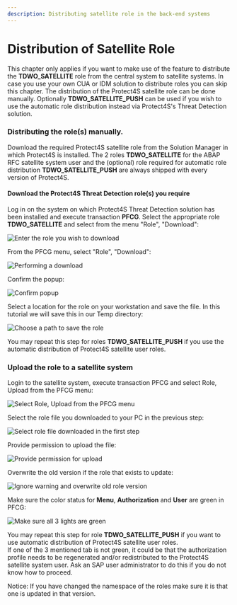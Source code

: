 ```yaml
---
description: Distributing satellite role in the back-end systems
---
```


# Distribution of Satellite Role

This chapter only applies if you want to make use of the feature to distribute the **TDWO\_SATELLITE** role from the central system to satellite systems. In case you use your own CUA or IDM solution to distribute roles you can skip this chapter. The distribution of the Protect4S satellite role can be done manually. Optionally **TDWO\_SATELLITE\_PUSH** can be used if you wish to use the automatic role distribution instead via Protect4S's Threat Detection solution.

### Distributing the role(s) manually.

Download the required Protect4S satellite role from the Solution Manager in which Protect4S is installed. The 2 roles **TDWO\_SATELLITE** for the ABAP RFC satellite system user and the (optional) role required for automatic role distribution **TDWO\_SATELLITE\_PUSH** are always shipped with every version of Protect4S.

#### **Download the Protect4S Threat Detection role(s) you require**

Log in on the system on which Protect4S Threat Detection solution has been installed and execute transaction **PFCG**. Select the appropriate role **TDWO\_SATELLITE** and select from the menu "Role", "Download":

![Enter the role you wish to download](<../../../../.gitbook/assets/image (65) (1) (1).png>)

From the PFCG menu, select "Role", "Download":

![Performing a download](<../../../../.gitbook/assets/image (49).png>)

Confirm the popup:

![Confirm popup](<../../../../.gitbook/assets/image (60) (1).png>)

Select a location for the role on your workstation and save the file. In this tutorial we will save this in our Temp directory:

![Choose a path to save the role](<../../../../.gitbook/assets/image (31) (1) (1) (1) (1).png>)

You may repeat this step for roles **TDWO\_SATELLITE\_PUSH** if you use the automatic distribution of Protect4S satellite user roles.

### **Upload the role to a satellite system**

Login to the satellite system, execute transaction PFCG and select Role, Upload from the PFCG menu:

![Select Role, Upload from the PFCG menu](<../../../../.gitbook/assets/image (1) (1).png>)

Select the role file you downloaded to your PC in the previous step:

![Select role file downloaded in the first step](<../../../../.gitbook/assets/image (55) (1).png>)

Provide permission to upload the file:

![Provide permission for upload](<../../../../.gitbook/assets/image (2) (1) (1).png>)

Overwrite the old version if the role that exists to update:

![Ignore warning and overwrite old role version](<../../../../.gitbook/assets/image (16).png>)

Make sure the color status for **Menu**, **Authorization** and **User** are green in PFCG:

![Make sure all 3 lights are green](<../../../../.gitbook/assets/image (43).png>)

You may repeat this step for role **TDWO\_SATELLITE\_PUSH** if you want to use automatic distribution of Protect4S satellite user roles.\
If one of the 3 mentioned tab is not green, it could be that the authorization profile needs to be regenerated and/or redistributed to the Protect4S satellite system user. Ask an SAP user administrator to do this if you do not know how to proceed.

Notice: If you have changed the namespace of the roles make sure it is that one is updated in that version.
